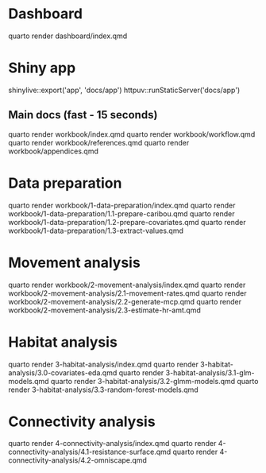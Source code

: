 # Dashboard

quarto render dashboard/index.qmd

# Shiny app

shinylive::export('app', 'docs/app')
httpuv::runStaticServer('docs/app')

## Main docs (fast - 15 seconds)
quarto render workbook/index.qmd
quarto render workbook/workflow.qmd
quarto render workbook/references.qmd
quarto render workbook/appendices.qmd

# Data preparation
quarto render workbook/1-data-preparation/index.qmd
quarto render workbook/1-data-preparation/1.1-prepare-caribou.qmd
quarto render workbook/1-data-preparation/1.2-prepare-covariates.qmd
quarto render workbook/1-data-preparation/1.3-extract-values.qmd

# Movement analysis
quarto render workbook/2-movement-analysis/index.qmd
quarto render workbook/2-movement-analysis/2.1-movement-rates.qmd
quarto render workbook/2-movement-analysis/2.2-generate-mcp.qmd
quarto render workbook/2-movement-analysis/2.3-estimate-hr-amt.qmd

# Habitat analysis
quarto render 3-habitat-analysis/index.qmd
quarto render 3-habitat-analysis/3.0-covariates-eda.qmd
quarto render 3-habitat-analysis/3.1-glm-models.qmd
quarto render 3-habitat-analysis/3.2-glmm-models.qmd
quarto render 3-habitat-analysis/3.3-random-forest-models.qmd

# Connectivity analysis
quarto render 4-connectivity-analysis/index.qmd
quarto render 4-connectivity-analysis/4.1-resistance-surface.qmd
quarto render 4-connectivity-analysis/4.2-omniscape.qmd
